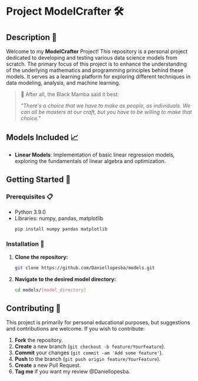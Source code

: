 # Project ModelCrafter 🛠️

## Description 📝

Welcome to my **ModelCrafter** Project! This repository is a personal project dedicated to developing and testing various data science models from scratch. The primary focus of this project is to enhance the understanding of the underlying mathematics and programming principles behind these models. It serves as a learning platform for exploring different techniques in data modeling, analysis, and machine learning.

> 🏀 After all, the Black Mamba said it best:
>
> _"There's a choice that we have to make as people, as individuals. We can all be masters at our craft, but you have to be willing to make that choice."_

## Models Included 📈

- **Linear Models**: Implementation of basic linear regression models, exploring the fundamentals of linear algebra and optimization.

## Getting Started 🚀

### Prerequisites 📋

- Python 3.9.0
- Libraries: numpy, pandas, matplotlib
  ```sh
  pip install numpy pandas matplotlib
  ```

### Installation 🔧

1. **Clone the repository:**
   ```sh
   git clone https://github.com/Daniellopesba/models.git
   ```
2. **Navigate to the desired model directory:**
   ```sh
   cd models/[model_directory]
   ```

## Contributing 🤝

This project is primarily for personal educational purposes, but suggestions and contributions are welcome. If you wish to contribute:

1. **Fork** the repository.
2. **Create** a new branch (`git checkout -b feature/YourFeature`).
3. **Commit** your changes (`git commit -am 'Add some feature'`).
4. **Push** to the branch (`git push origin feature/YourFeature`).
5. **Create** a new Pull Request.
6. **Tag me** if you want my review @Daniellopesba.